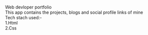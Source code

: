 Web devloper portfolio \
This app contains the projects, blogs and social profile links of mine \
Tech stach used:- \
1.Html \
2.Css 

